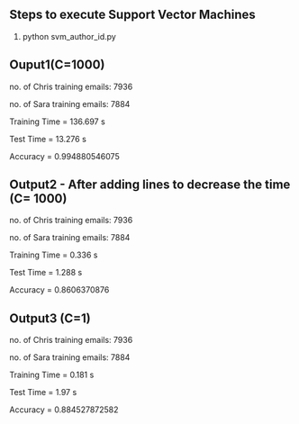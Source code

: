 ## Steps to execute Support Vector Machines
1. python svm_author_id.py 

## Ouput1(C=1000)
no. of Chris training emails: 7936

no. of Sara training emails: 7884

Training Time =  136.697 s

Test Time =  13.276 s

Accuracy =  0.994880546075

## Output2 - After adding lines to decrease the time (C= 1000)
no. of Chris training emails: 7936

no. of Sara training emails: 7884

Training Time =  0.336 s

Test Time =  1.288 s

Accuracy =  0.8606370876

## Output3 (C=1)
no. of Chris training emails: 7936

no. of Sara training emails: 7884
 
Training Time =  0.181 s

Test Time =  1.97 s

Accuracy =  0.884527872582

